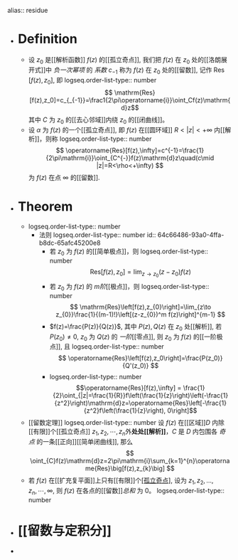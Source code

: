 alias:: residue

- # Definition
	- 设 $z_{0}$ 是[[解析函数]] $f(z)$ 的[[孤立奇点]], 我们把 $f(z)$ 在 $z_{0}$ 处的[[洛朗展开式]]中 *负一次幂项* 的 *系数* $c_{-1}$ 称为 $f(z)$ 在 $z_{0}$ 处的[[留数]], 记作 $\operatorname{Res}\left[f(z), z_{0}\right]$, 即
	  logseq.order-list-type:: number
	  $$
	  \mathrm{Res}[f(z),z_0]=c_{_{-1}}=\frac1{2\pi\operatorname{i}}\oint_Cf(z)\mathrm{d}z$$
	  其中 $C$ 为 $z_{0}$ 的[[去心邻域]]内绕 $z_{0}$ 的[[闭曲线]]。
	- 设 $α$ 为 $f(z)$ 的一个[[孤立奇点]], 即 $f(z)$ 在[[圆环域]] $R<|z|<+\infty$ 内[[解析]]，则称
	  logseq.order-list-type:: number
	  $$
	  \operatorname{Res}[f(z),\infty]=c^{-1}=\frac{1}{2\pi\mathrm{i}}\oint_{C^{-}}f(z)\mathrm{d}z\quad(c\mid |z|=R<\rho<+\infty)
	  $$
	  为 $f(z)$ 在点 $\infty$ 的[[留数]].
- # Theorem
	- logseq.order-list-type:: number
		- 法则
		  logseq.order-list-type:: number
		  id:: 64c66486-93a0-4ffa-b8dc-65afc45200e8
			- 若 $z_{0}$ 为 $f(z)$ 的[[简单极点]]，则
			  logseq.order-list-type:: number
			  $$
			  \mathrm{Res}\left[f(z),z_{0}\right]=\operatorname*{lim}_{z\to z_{0}}(z-z_{0})f(z)
			  $$
			- 若 $z_{0}$ 为 $f(z)$ 的 $m$*阶*[[极点]]，则
			  logseq.order-list-type:: number
			  $$
			  \mathrm{Res}\left[f(z),z_{0}\right]=\lim_{z\to z_{0}}\frac{1}{(m-1)!}\left[(z-z_{0})^m f(z)\right]^{m-1}
			  $$
			- $f(z)=\frac{P(z)}{Q(z)}$, 其中 $P(z), Q(z)$ 在 $z_{0}$ 处[[解析]], 若 $P(z_0)\neq0$, $z_0$ 为 $Q(z)$ 的 *一阶*[[零点]], 则 $z_0$ 为 $f(z)$ 的[[一阶极点]], 且
			  logseq.order-list-type:: number
			  $$
			  \operatorname{Res}\left[f(z),z_0\right]=\frac{P(z_0)}{Q'(z_0)}
			  $$
			- logseq.order-list-type:: number
			  $$\operatorname{Res}[f(z),\infty] = \frac{1}{2}\oint_{|z|=\frac{1}{R}}f\left(\frac{1}{z}\right)\left(-\frac{1}{z^2}\right)\mathrm{d}z=\operatorname{Res}\left[-\frac{1}{z^2}f\left(\frac{1}{z}\right), 0\right]$$
	- [[留数定理]]
	  logseq.order-list-type:: number
	  设 $f(z)$ 在[[区域]]$D$ 内除[[有限]]个[[孤立奇点]] $z_{1}, z_2,\cdots,z_n$外**处处[[解析]]**，$C$ 是 $D$ 内包围各 *奇点* 的一条[[正向]][[简单闭曲线]], 那么
	  $$
	  \oint_{C}f(z)\mathrm{d}z=2\pi\mathrm{i}\sum_{k=1}^{n}\operatorname{Res}\big[f(z),z_{k}\big]
	  $$
	- 若 $f(z)$ 在[[扩充复平面]]上只有[[有限]]个[[孤立奇点]](包括[[无穷远点]]在内), 设为 $z_1,z_2, …, z_n,\cdots,\infty$, 则 $f(z)$ 在各点的[[留数]]*总和* 为 $0$。
	  logseq.order-list-type:: number
- # [[留数与定积分]]
-